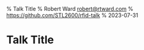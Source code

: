 % Talk Title
% Robert Ward <robert@rtward.com>
% https://github.com/STL2600/rfid-talk
% 2023-07-31

# Talk Title

